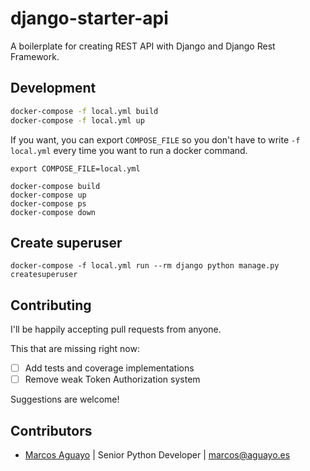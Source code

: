 # django-starter-api

A boilerplate for creating REST API with Django and Django Rest Framework.

## Development

```bash
docker-compose -f local.yml build
docker-compose -f local.yml up
```

If you want, you can export `COMPOSE_FILE` so you don't have to write `-f local.yml` every time you want to run a docker command.
```
export COMPOSE_FILE=local.yml

docker-compose build
docker-compose up
docker-compose ps
docker-compose down
```

## Create superuser

```
docker-compose -f local.yml run --rm django python manage.py createsuperuser
```

## Contributing

I'll be happily accepting pull requests from anyone.

This that are missing right now:

* [ ] Add tests and coverage implementations
* [ ] Remove weak Token Authorization system

Suggestions are welcome!


## Contributors

- [Marcos Aguayo](https://github.com/maguayo)
  | Senior Python Developer | <marcos@aguayo.es>
